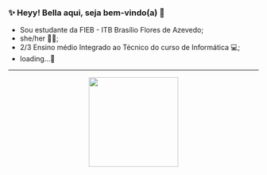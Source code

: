 ### ✨ Heyy! Bella aqui, seja bem-vindo(a) 🍷
- Sou estudante da FIEB - ITB Brasílio Flores de Azevedo;
- she/her 💃🏽;
- 2/3 Ensino médio Integrado ao Técnico do curso de Informática 💻;
- loading...📌

<hr>
<div align="center">
  <a href="https://github.com/bellaizamedia">
  <img height="180em" src="https://github-readme-stats.vercel.app/api?username=bellaizamedia&show_icons=true&theme=dark&include_all_commits=true&count_private=true"/>
</div>
